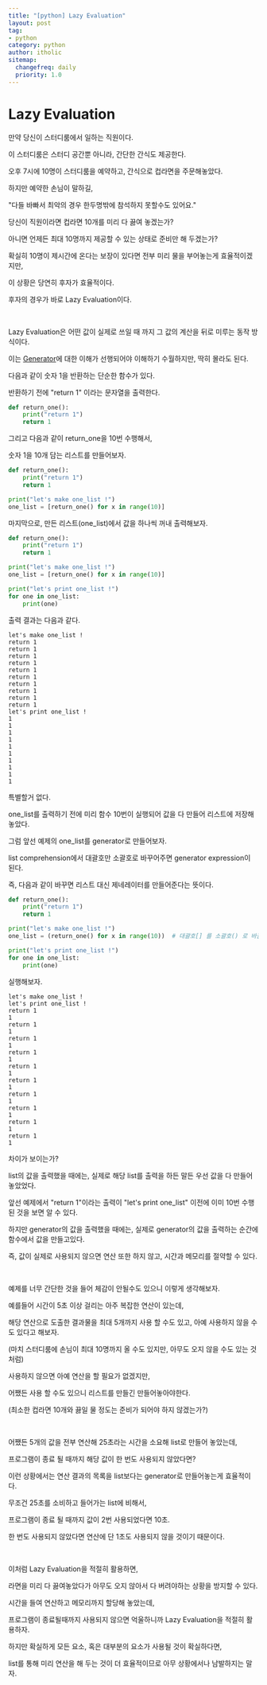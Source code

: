 ```yaml
---
title: "[python] Lazy Evaluation"
layout: post
tag:
- python
category: python
author: itholic
sitemap:
  changefreq: daily
  priority: 1.0
---
```


# Lazy Evaluation 

만약 당신이 스터디룸에서 일하는 직원이다.

이 스터디룸은 스터디 공간뿐 아니라, 간단한 간식도 제공한다.

오후 7시에 10명이 스터디룸을 예약하고, 간식으로 컵라면을 주문해놓았다.

하지만 예약한 손님이 말하길, 

"다들 바빠서 최악의 경우 한두명밖에 참석하지 못할수도 있어요."

당신이 직원이라면 컵라면 10개를 미리 다 끓여 놓겠는가?

아니면 언제든 최대 10명까지 제공할 수 있는 상태로 준비만 해 두겠는가?

확실히 10명이 제시간에 온다는 보장이 있다면 전부 미리 물을 부어놓는게 효율적이겠지만,

이 상황은 당연히 후자가 효율적이다.

후자의 경우가 바로 Lazy Evaluation이다.

<br/>

Lazy Evaluation은 어떤 값이 실제로 쓰일 때 까지 그 값의 계산을 뒤로 미루는 동작 방식이다.

이는 <a href="https://itholic.github.io/python-generator/" target="_blank">Generator</a>에 대한 이해가 선행되어야 이해하기 수월하지만, 딱히 몰라도 된다.

다음과 같이 숫자 1을 반환하는 단순한 함수가 있다.

반환하기 전에 "return 1" 이라는 문자열을 출력한다.

```python
def return_one():
    print("return 1")
    return 1 
```

그리고 다음과 같이 return_one을 10번 수행해서,

숫자 1을 10개 담는 리스트를 만들어보자.

```python
def return_one():
    print("return 1")
    return 1

print("let's make one_list !")
one_list = [return_one() for x in range(10)]
```

마지막으로, 만든 리스트(one_list)에서 값을 하나씩 꺼내 출력해보자.

```python
def return_one():
    print("return 1")
    return 1

print("let's make one_list !")
one_list = [return_one() for x in range(10)]

print("let's print one_list !")
for one in one_list:
    print(one)
```

출력 결과는 다음과 같다.

```
let's make one_list !
return 1
return 1
return 1
return 1
return 1
return 1
return 1
return 1
return 1
return 1
let's print one_list !
1
1
1
1
1
1
1
1
1
1
```

특별할거 없다.

one_list를 출력하기 전에 미리 함수 10번이 실행되어 값을 다 만들어 리스트에 저장해놓았다.

그럼 앞선 예제의 one_list를 generator로 만들어보자.

list comprehension에서 대괄호만 소괄호로 바꾸어주면 generator expression이 된다.

즉, 다음과 같이 바꾸면 리스트 대신 제네레이터를 만들어준다는 뜻이다.

```python
def return_one():
    print("return 1")
    return 1

print("let's make one_list !")
one_list = (return_one() for x in range(10))  # 대괄호[] 를 소괄호() 로 바꿈

print("let's print one_list !")
for one in one_list:
    print(one)
```

실행해보자.

```
let's make one_list !
let's print one_list !
return 1
1
return 1
1
return 1
1
return 1
1
return 1
1
return 1
1
return 1
1
return 1
1
return 1
1
return 1
1
```

차이가 보이는가?

list의 값을 출력했을 때에는, 실제로 해당 list를 출력을 하든 말든 우선 값을 다 만들어놓았었다.

앞선 예제에서 "return 1"이라는 출력이 "let's print one_list" 이전에 이미 10번 수행된 것을 보면 알 수 있다.

하지만 generator의 값을 출력했을 때에는, 실제로 generator의 값을 출력하는 순간에 함수에서 값을 만들고있다.

즉, 값이 실제로 사용되지 않으면 연산 또한 하지 않고, 시간과 메모리를 절약할 수 있다.

<br/>

예제를 너무 간단한 것을 들어 체감이 안될수도 있으니 이렇게 생각해보자.

예를들어 시간이 5초 이상 걸리는 아주 복잡한 연산이 있는데,

해당 연산으로 도출한 결과물을 최대 5개까지 사용 할 수도 있고, 아예 사용하지 않을 수도 있다고 해보자.

(마치 스터디룸에 손님이 최대 10명까지 올 수도 있지만, 아무도 오지 않을 수도 있는 것 처럼)

사용하지 않으면 아예 연산을 할 필요가 없겠지만,

어쨌든 사용 할 수도 있으니 리스트를 만들긴 만들어놓아야한다.

(최소한 컵라면 10개와 끓일 물 정도는 준비가 되어야 하지 않겠는가?)

<br/>

어쨌든 5개의 값을 전부 연산해 25초라는 시간을 소요해 list로 만들어 놓았는데,

프로그램이 종료 될 때까지 해당 값이 한 번도 사용되지 않았다면?

이런 상황에서는 연산 결과의 목록을 list보다는 generator로 만들어놓는게 효율적이다.

무조건 25초를 소비하고 들어가는 list에 비해서,

프로그램이 종료 될 때까지 값이  2번 사용되었다면 10초.

한 번도 사용되지 않았다면 연산에 단 1초도 사용되지 않을 것이기 때문이다.


<br/>

이처럼 Lazy Evaluation을 적절히 활용하면,

라면을 미리 다 끓여놓았다가 아무도 오지 않아서 다 버려야하는 상황을 방지할 수 있다.

시간을 들여 연산하고 메모리까지 할당해 놓았는데, 

프로그램이 종료될때까지 사용되지 않으면 억울하니까 Lazy Evaluation을 적절히 활용하자.

하지만 확실하게 모든 요소, 혹은 대부분의 요소가 사용될 것이 확실하다면,

list를 통해 미리 연산을 해 두는 것이 더 효율적이므로 아무 상황에서나 남발하지는 말자.
